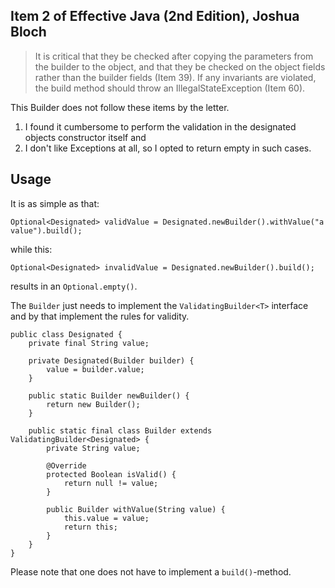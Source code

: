 ## Item 2 of Effective Java (2nd Edition), Joshua Bloch
>It is critical that they be checked after copying the parameters from the builder to the object, and that they be checked on the object fields rather than the builder fields (Item 39). If any invariants are violated, the build method should throw an IllegalStateException (Item 60). 

This Builder does not follow these items by the letter.

1. I found it cumbersome to perform the validation in the designated objects constructor itself and
2. I don't like Exceptions at all, so I opted to return empty in such cases.

## Usage
It is as simple as that:
```
Optional<Designated> validValue = Designated.newBuilder().withValue("a value").build();
```
while this:
```
Optional<Designated> invalidValue = Designated.newBuilder().build();
```

results in an ``Optional.empty()``.


The ``Builder`` just needs to implement the ``ValidatingBuilder<T>`` interface 
and by that implement the rules for validity.

```
public class Designated {
    private final String value;
    
    private Designated(Builder builder) {
        value = builder.value;
    }
    
    public static Builder newBuilder() {
        return new Builder();
    }
    
    public static final class Builder extends ValidatingBuilder<Designated> {
        private String value;
        
        @Override
        protected Boolean isValid() {
            return null != value;
        }
        
        public Builder withValue(String value) {
            this.value = value;
            return this;
        }
    }
}
```

Please note that one does not have to implement a ``build()``-method.
